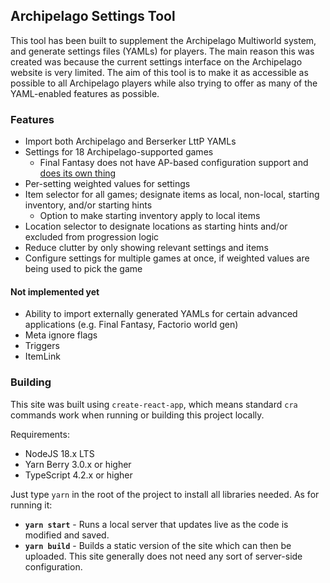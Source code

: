 ## Archipelago Settings Tool

This tool has been built to supplement the Archipelago Multiworld system, and generate settings files (YAMLs) for players. The main reason this was created was because the current settings interface on the Archipelago website is very limited. The aim of this tool is to make it as accessible as possible to all Archipelago players while also trying to offer as many of the YAML-enabled features as possible.

### Features

- Import both Archipelago and Berserker LttP YAMLs
- Settings for 18 Archipelago-supported games
  - Final Fantasy does not have AP-based configuration support and [does its own thing](https://finalfantasyrandomizer.com/)
- Per-setting weighted values for settings
- Item selector for all games; designate items as local, non-local, starting inventory, and/or starting hints
  - Option to make starting inventory apply to local items
- Location selector to designate locations as starting hints and/or excluded from progression logic
- Reduce clutter by only showing relevant settings and items
- Configure settings for multiple games at once, if weighted values are being used to pick the game

#### Not implemented yet

- Ability to import externally generated YAMLs for certain advanced applications (e.g. Final Fantasy, Factorio world gen)
- Meta ignore flags
- Triggers
- ItemLink

### Building

This site was built using `create-react-app`, which means standard `cra` commands work when running or building this project locally.

Requirements:
- NodeJS 18.x LTS
- Yarn Berry 3.0.x or higher
- TypeScript 4.2.x or higher

Just type `yarn` in the root of the project to install all libraries needed. As for running it:

- **`yarn start`** - Runs a local server that updates live as the code is modified and saved.
- **`yarn build`** - Builds a static version of the site which can then be uploaded. This site generally does not need any sort of server-side configuration.